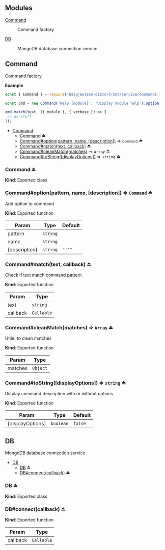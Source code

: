 ## Modules

<dl>
<dt><a href="#module_Command">Command</a></dt>
<dd><p>Command factory</p>
</dd>
<dt><a href="#module_DB">DB</a></dt>
<dd><p>MongoDB database connection service</p>
</dd>
</dl>

<a name="module_Command"></a>

## Command
Command factory

**Example**  
```js
const { Command } = require('beaujeuteam-discord-bot/service/commands');

const cmd = new Command('help [module]', 'Display module help').option('-v', 'verbose', 'Display more info.');

cmd.match(text, ({ module }, { verbose }) => {
 // do stuff
});
```

* [Command](#module_Command)
    * [Command](#exp_module_Command--Command) ⏏
    * [Command#option(pattern, name, [description])](#exp_module_Command--Command+option) ⇒ <code>Command</code> ⏏
    * [Command#match(text, callback)](#exp_module_Command--Command+match) ⏏
    * [Command#cleanMatch(matches)](#exp_module_Command--Command+cleanMatch) ⇒ <code>Array</code> ⏏
    * [Command#toString([displayOptions])](#exp_module_Command--Command+toString) ⇒ <code>string</code> ⏏

<a name="exp_module_Command--Command"></a>

### Command ⏏
**Kind**: Exported class  
<a name="exp_module_Command--Command+option"></a>

### Command#option(pattern, name, [description]) ⇒ <code>Command</code> ⏏
Add option to command

**Kind**: Exported function  

| Param | Type | Default |
| --- | --- | --- |
| pattern | <code>string</code> |  | 
| name | <code>string</code> |  | 
| [description] | <code>string</code> | <code>&quot;&#x27;&#x27;&quot;</code> | 

<a name="exp_module_Command--Command+match"></a>

### Command#match(text, callback) ⏏
Check if text match command pattern

**Kind**: Exported function  

| Param | Type |
| --- | --- |
| text | <code>string</code> | 
| callback | <code>Callable</code> | 

<a name="exp_module_Command--Command+cleanMatch"></a>

### Command#cleanMatch(matches) ⇒ <code>Array</code> ⏏
Utile, to clean matches

**Kind**: Exported function  

| Param | Type |
| --- | --- |
| matches | <code>Object</code> | 

<a name="exp_module_Command--Command+toString"></a>

### Command#toString([displayOptions]) ⇒ <code>string</code> ⏏
Display command description with or without options

**Kind**: Exported function  

| Param | Type | Default |
| --- | --- | --- |
| [displayOptions] | <code>boolean</code> | <code>false</code> | 

<a name="module_DB"></a>

## DB
MongoDB database connection service


* [DB](#module_DB)
    * [DB](#exp_module_DB--DB) ⏏
    * [DB#connect(callback)](#exp_module_DB--DB+connect) ⏏

<a name="exp_module_DB--DB"></a>

### DB ⏏
**Kind**: Exported class  
<a name="exp_module_DB--DB+connect"></a>

### DB#connect(callback) ⏏
**Kind**: Exported function  

| Param | Type |
| --- | --- |
| callback | <code>Callable</code> | 

